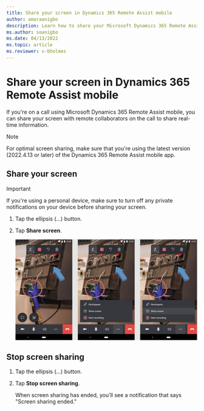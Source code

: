 ```yaml
---
title: Share your screen in Dynamics 365 Remote Assist mobile
author: amaraanigbo
description: Learn how to share your Microsoft Dynamics 365 Remote Assist mobile screen when you're on a call with remote collaborators. 
ms.author: soanigbo
ms.date: 04/13/2022
ms.topic: article
ms.reviewer: v-bholmes
---
```


# Share your screen in Dynamics 365 Remote Assist mobile

If you're on a call using Microsoft Dynamics 365 Remote Assist mobile, you can share your screen with remote collaborators on the call to share real-time information.

> [!NOTE]
> For optimal screen sharing, make sure that you're using the latest version (2022.4.13 or later) of the Dynamics 365 Remote Assist mobile app. 

## Share your screen

> [!IMPORTANT]
> If you're using a personal device, make sure to turn off any private notifications on your device before sharing your screen. 

1. Tap the ellipsis (...) button. 

2. Tap **Share screen**.

   ![Diagram showing what each icon means in the Dynamics 365 Remote Assist mobile toolbar.](./media/mobile-app-screen-sharing.jpg "RAM Toolbar")

## Stop screen sharing

1. Tap the ellipsis (...) button. 

2. Tap **Stop screen sharing**. 

   When screen sharing has ended, you'll see a notification that says "Screen sharing ended."
